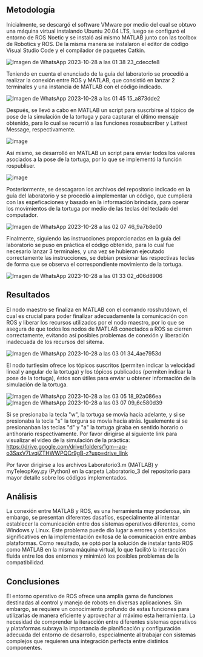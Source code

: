 ## Metodología

Inicialmente, se descargó el software VMware por medio del cual se obtuvo una máquina virtual instalando Ubuntu 20.04 LTS, luego se configuró el entorno de ROS Noetic y se instaló así mismo MATLAB junto con las toolbox de Robotics y ROS. De la misma manera se instalaron el editor de código Visual Studio Code y el compilador de paquetes Catkin.

![Imagen de WhatsApp 2023-10-28 a las 01 38 23_cdeccfe8](https://github.com/SaraC27/Laboratorios_Robotica/assets/80609467/a411e822-fd8f-41a2-86fc-f6f424afd094)

Teniendo en cuenta el enunciado de la guía del laboratorio se procedió a realizar la conexión entre ROS y MATLAB, que consistió en lanzar 2 terminales y una instancia de MATLAB con el código indicado.

![Imagen de WhatsApp 2023-10-28 a las 01 45 15_a873dde2](https://github.com/SaraC27/Laboratorios_Robotica/assets/80609467/730f1d8f-eb32-4808-9405-11e4da6c83e1)

Después, se llevó a cabo en MATLAB un script para suscrbirse al tópico de pose de la simulación de la tortuga y para capturar el último mensaje obtenido, para lo cual se recurrió a las funciones rossubscriber y Lattest Message, respectivamente.

![image](https://github.com/SaraC27/Laboratorios_Robotica/assets/49196938/8c1af787-6e80-4a53-886a-dac441e16495)

Así mismo, se desarrolló en MATLAB un script para enviar todos los valores asociados a la pose de la tortuga, por lo que se implementó la función rospubliser.

![image](https://github.com/SaraC27/Laboratorios_Robotica/assets/49196938/de7fd856-c1f8-42ac-877f-a5cb08d56abf)

Posteriormente, se descagaron los archivos del repositorio indicado en la guía del laboratorio y se procedió a implementar un código, que cumpliera con las espeficaciones y basado en la información brindada, para operar los movimientos de la tortuga por medio de las teclas del teclado del computador.

![Imagen de WhatsApp 2023-10-28 a las 02 07 46_9a7b8e00](https://github.com/SaraC27/Laboratorios_Robotica/assets/80609467/18070737-a8ca-486d-b749-fb25b5dba74c)

Finalmente, siguiendo las instrucciones proporcionadas en la guía del laboratorio se puso en práctica el código obtenido, para lo cual fue necesario lanzar 3 terminales, y una vez se hubieran ejecutado correctamente las instrucciones, se debían presionar las respectivas teclas de forma que se observa el correspondiente movimiento de la tortuga.

![Imagen de WhatsApp 2023-10-28 a las 01 33 02_d06d8906](https://github.com/SaraC27/Laboratorios_Robotica/assets/80609467/478c44c5-8527-4029-bc0e-a35bd284d256)


## Resultados

El nodo maestro se finaliza en MATLAB con el comando rosshutdown, el cual es crucial para poder finalizar adecuadamente la comunicación con ROS y liberar los recursos utilizados por el nodo maestro, por lo que se asegura de que todos los nodos de MATLAB conectados a ROS se cierren correctamente, evitando así posibles problemas de conexión y liberación inadecuada de los recursos del sitema.

![Imagen de WhatsApp 2023-10-28 a las 03 01 34_4ae7953d](https://github.com/SaraC27/Laboratorios_Robotica/assets/80609467/d0a80b33-bd89-4d49-b500-369a7c10ca12)

El nodo turtlesim ofrece los tópicos suscritos (permiten indicar la velocidad lineal y angular de la tortuga) y los tópicos publicados (permiten indicar la pose de la tortuga), éstos son útiles para enviar u obtener información de la simulación de la tortuga.

![Imagen de WhatsApp 2023-10-28 a las 03 05 18_92a086ea](https://github.com/SaraC27/Laboratorios_Robotica/assets/80609467/cab50859-1ad6-4299-8edf-6bfaae91628c)
![Imagen de WhatsApp 2023-10-28 a las 03 07 09_6c580d39](https://github.com/SaraC27/Laboratorios_Robotica/assets/80609467/9e83ca2c-2dc1-436d-854e-7913426fd6b0)

Si se presionaba la tecla "w", la tortuga se movía hacia adelante, y si se presionaba la tecla "s" la torgura se movía hacia atrás. Igualemente si se presionanban las teclas "d" y "a" la tortuga giraba en sentido horario o antihorario respectivamente.
Por favor dirigirse al siguiente link para visualizar el video de la simulación de la práctica:
https://drive.google.com/drive/folders/1gm--aq-o3SaxV7LvqiZTHWWPQCr9gB-z?usp=drive_link

Por favor dirigirse a los archivos Laboratorio3.m (MATLAB) y myTeleopKey.py (Python) en la carpeta Laboratorio_3 del repositorio para mayor detalle sobre los códigos implementados.


## Análisis
La conexión entre MATLAB y ROS, es una herramienta muy poderosa, sin embargo, se presentan diferentes dasafíos, especialmente al intentar establecer la comunicación entre dos sistemas operativos diferentes, como Windows y Linux. Este problema puede dio lugar a errores y obstáculos significativos en la implementación exitosa de la comunicación entre ambas plataformas. Como resultado, se optó por la solución de instalar tanto ROS como MATLAB en la misma máquina virtual, lo que facilitó la interacción fluida entre los dos entornos y minimizó los posibles problemas de la compatibilidad.  

## Conclusiones
El entorno operativo de ROS ofrece una amplia gama de funciones destinadas al control y manejo de robots en diversas aplicaciones. Sin embargo, se requiere un conocimiento profundo de estas funciones para utilizarlas de manera eficiente y aprovechar al máximo esta herramienta. La necesidad de comprender la iteracción entre diferentes sistemas operativos y plataformas subraya la importancia de planificación y configuración adecuada del entorno de desarrollo, especialmente al trabajar con sistemas complejos que requieren una integración perfecta entre distintos componentes. 
